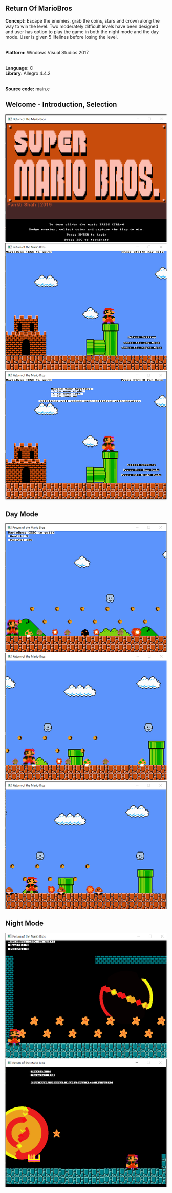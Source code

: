 ## Return Of MarioBros

<b>Concept:</b> 
Escape the enemies, grab the coins, stars and crown along the way to win the level. Two moderately difficult levels have been designed and user has option to play the game in both the night mode and the day mode. User is given 5 lifelines before losing the level. 

<br><b>Platform:</b> Windows Visual Studios 2017 

<br><b>Language:</b> C
<br><b> Library: </b> Allegro 4.4.2  

<br><b>Source code:</b> main.c 

## Welcome - Introduction, Selection 
<img src="https://github.com/panktiHT/ReturnOfMarioBros/blob/master/GamePlay/Title.png"></img>
<img src="https://github.com/panktiHT/ReturnOfMarioBros/blob/master/GamePlay/Game%20Selection%20with%20Help%20Option.png"></img>
<img src="https://github.com/panktiHT/ReturnOfMarioBros/blob/master/GamePlay/Game%20Selection.png"></img>

## Day Mode
<img src="https://github.com/panktiHT/ReturnOfMarioBros/blob/master/GamePlay/Day%20Mode.png"></img>
<img src="https://github.com/panktiHT/ReturnOfMarioBros/blob/master/GamePlay/Day%20Mode%202.png"></img>
<img src="https://github.com/panktiHT/ReturnOfMarioBros/blob/master/GamePlay/Day%20Mode%203.png"></img>

## Night Mode 
<img src="https://github.com/panktiHT/ReturnOfMarioBros/blob/master/GamePlay/Night%20Mode.png"></img>
<img src="https://github.com/panktiHT/ReturnOfMarioBros/blob/master/GamePlay/Night%20Mode%202.png"></img>
